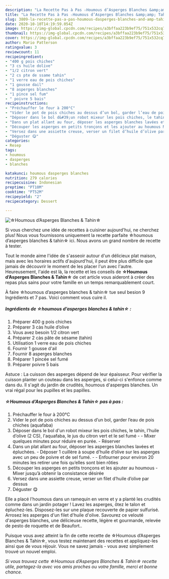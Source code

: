 ```yaml
---
description: "La Recette Pas à Pas ☆Houmous d’Asperges Blanches &amp;amp; Tahin☆"
title: "La Recette Pas à Pas ☆Houmous d’Asperges Blanches &amp;amp; Tahin☆"
slug: 3809-la-recette-pas-a-pas-houmous-dasperges-blanches-and-amp-tahin
date: 2020-10-10T14:19:59.054Z
image: https://img-global.cpcdn.com/recipes/a3bffaa223b9ef75/751x532cq70/☆houmous-dasperges-blanches-tahin☆-photo-principale-de-la-recette.jpg
thumbnail: https://img-global.cpcdn.com/recipes/a3bffaa223b9ef75/751x532cq70/☆houmous-dasperges-blanches-tahin☆-photo-principale-de-la-recette.jpg
cover: https://img-global.cpcdn.com/recipes/a3bffaa223b9ef75/751x532cq70/☆houmous-dasperges-blanches-tahin☆-photo-principale-de-la-recette.jpg
author: Mario Patterson
ratingvalue: 3
reviewcount: 11
recipeingredient:
- "400 g pois chiches"
- "3 cs huile dolive"
- "1/2 citron vert"
- "2 cs pte de ssame tahin"
- "1 verre eau de pois chiches"
- "1 gousse dail"
- "8 asperges blanches"
- "1 pince sel fum"
- " poivre 5 bais"
recipeinstructions:
- "Préchauffer le four à 200°C"
- "Vider le pot de pois chiches au dessus d’un bol, garder l’eau de pois chiches (aquafaba)"
- "Déposer dans le bol d&#39;un robot mixeur les pois chiches, le tahin, l’huile d’olive (2 CS), l&#39;aquafaba, le jus du citron vert et le sel fumé  Mixer quelques minutes pour réduire en purée.  Réserver"
- "Dans un plat allant au four, déposer les asperges blanches lavées et épluchées.  Déposer 1 cuillère à soupe d’huile d’olive sur les asperges avec un peu de poivre et de sel fumé.  Enfourner pour environ 20 minutes les retirer une fois qu’elles sont bien rôties"
- "Découper les asperges en petits tronçons et les ajouter au houmous Mixer jusqu’à obtenir la consistance désirée"
- "Versez dans une assiette creuse, verser un filet d’huile d’olive par dessus"
- "Déguster 😋"
categories:
- Resep
tags:
- houmous
- dasperges
- blanches

katakunci: houmous dasperges blanches 
nutrition: 279 calories
recipecuisine: Indonesian
preptime: "PT10M"
cooktime: "PT52M"
recipeyield: "2"
recipecategory: Dessert

---
```



![☆Houmous d’Asperges Blanches &amp; Tahin☆](https://img-global.cpcdn.com/recipes/a3bffaa223b9ef75/751x532cq70/☆houmous-dasperges-blanches-tahin☆-photo-principale-de-la-recette.jpg)

Si vous cherchez une idée de recettes à cuisiner aujourd'hui, ne cherchez plus! Nous vous fournissons uniquement la recette parfaite ☆houmous d’asperges blanches &amp; tahin☆ ici. Nous avons un grand nombre de recette à tester.

Tout le monde aime l'idée de s'asseoir autour d'un délicieux plat maison, mais avec les horaires actifs d'aujourd'hui, il peut être plus difficile que jamais de découvrir le moment de les placer l'un avec l'autre. Heureusement, l'aide est là, la recette et les conseils de <strong> ☆Houmous d’Asperges Blanches &amp; Tahin☆ </strong> de cet article vous aideront à créer des repas plus sains pour votre famille en un temps remarquablement court.

<!--inarticleads1-->

À faire ☆houmous d’asperges blanches &amp; tahin☆ tue seul besion 9 Ingrédients et 7 pas. Voici comment vous cuire il.

##### Ingrédients de ☆houmous d’asperges blanches &amp; tahin☆ :

1. Préparer 400 g pois chiches
1. Préparer 3 càs huile d’olive
1. Vous avez besoin 1/2 citron vert
1. Préparer 2 càs pâte de sésame (tahin)
1. Utilisation 1 verre eau de pois chiches
1. Fournir 1 gousse d&#39;ail
1. Fournir 8 asperges blanches
1. Préparer 1 pincée sel fumé
1. Préparer  poivre 5 bais


Astuce : La cuisson des asperges dépend de leur épaisseur. Pour vérifier la cuisson planter un couteau dans les asperges, si celui-ci s&#39;enfonce comme dans du. Il s&#39;agit du jardin de crudités, houmous d&#39;asperges blanches. Un vrai régal pour les pupilles et les papilles. 

<!--inarticleads2-->

##### ☆Houmous d’Asperges Blanches &amp; Tahin☆ pas à pas :

1. Préchauffer le four à 200°C
1. Vider le pot de pois chiches au dessus d’un bol, garder l’eau de pois chiches (aquafaba)
1. Déposer dans le bol d&#39;un robot mixeur les pois chiches, le tahin, l’huile d’olive (2 CS), l&#39;aquafaba, le jus du citron vert et le sel fumé -  - Mixer quelques minutes pour réduire en purée.  - Réserver
1. Dans un plat allant au four, déposer les asperges blanches lavées et épluchées.  - Déposer 1 cuillère à soupe d’huile d’olive sur les asperges avec un peu de poivre et de sel fumé. -  - Enfourner pour environ 20 minutes les retirer une fois qu’elles sont bien rôties
1. Découper les asperges en petits tronçons et les ajouter au houmous - Mixer jusqu’à obtenir la consistance désirée
1. Versez dans une assiette creuse, verser un filet d’huile d’olive par dessus
1. Déguster 😋


Elle a placé l&#39;houmous dans un ramequin en verre et y a planté les crudités comme dans un jardin potager ! Lavez les asperges, ôtez le talon et épluchez-les. Disposez-les sur une plaque recouverte de papier sulfurisé. Arrosez les asperges d&#39;un filet d&#39;huile d&#39;olive. Savourez ce velouté d&#39;asperges blanches, une délicieuse recette, légère et gourmande, relevée de pesto de roquette et de Beaufort.. 

<!--inarticleads1-->

<p>
Puisque vous avez atteint la fin de cette recette de ☆Houmous d’Asperges Blanches &amp; Tahin☆, vous testez maintenant des recettes et appliquez-les ainsi que de vous réjouir. Vous ne savez jamais - vous avez simplement trouvé un nouvel emploi.
</p>

<p>
<i>Si vous trouvez cette ☆Houmous d’Asperges Blanches &amp; Tahin☆ recette utile, partagez-la avec vos amis proches ou votre famille, merci et bonne chance.</i>
</p>
